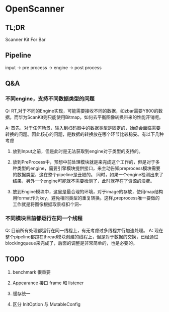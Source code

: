 # OpenScanner
## TL;DR
Scanner Kit For Bar

## Pipeline

input -> pre process -> engine -> post process



## Q&A
### 不同engine，支持不同数据类型的问题
Q: RT,对于不同的Engine实现，可能需要接收不同的数据，如zbar需要Y800的数据，而华为ScanKit则只能使用Bitmap，如何去平衡图像转换带来的性能开销呢。 <p>
A: 首先，对于任何场景，输入到扫码器中的数据类型是固定的，始终会面临需要转换的问题。因此核心的问题，是数据的转换放在哪个环节比较稳妥。有以下几种考虑
1. 放到Input之前，但是此时是无法获取到engine对于类型的支持的。
2. 放到PreProcess中，预想中前处理模块就是来完成这个工作的，但是对于多种类型的engine，需要引擎模块提供接口，来主动告知preprocess模块需要的数据类型，这在整个pipeline是丑陋的。
   同时，如果一个engine检测出来了结果，另外一个engine可能就不需要检测了，此时就存在了资源的浪费。
   
3. 放到Engine模块中，这里是最合理的环境，对于image的存放，使用map结构 用format作为key，避免相同类型的重复转换。这样,preprocess唯一要做的工作就是将图像根据取景框扣个洞~

### 不同模块目前都运行在同一个线程
Q: 目前所有处理都运行在同一线程上，有无考虑过多线程并行加速处理。
A: 现在整个pipeline都跑在thread模块创建的线程上，但是对于数据的交换，已经通过blockingqueue来完成了，后面的调整是非常简单的，也是必要的。


## TODO

1. benchmark 很重要

2. Appearance 接口 frame 和 listener

3. 缓存统一

4. 区分 InitOption 与 MutableConfig

